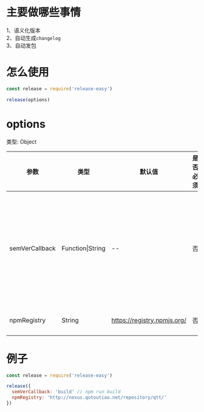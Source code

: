 
# 主要做哪些事情

1、语义化版本</br>
2、自动生成`changelog`</br>
3、自动发包</br>

# 怎么使用

```javascript
const release = require('release-easy')

release(options)
```

# options

类型: Object

参数 | 类型 | 默认值 | 是否必须 | 说明
---|---|---|---|---
semVerCallback|Function&#124;String|--|否|语义化版本之后要做的事情，可以传递回调函数引用，或者一个`npm scripts`指令
npmRegistry|String|https://registry.npmjs.org/|否|要发布npm的源

# 例子

```javascript
const release = require('release-easy')

release({
  semVerCallback: 'build' // npm run build
  npmRegistry: 'http://nexus.qutoutiao.net/repository/qtt/'
})
```
